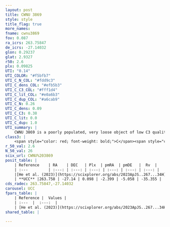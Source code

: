 ```yaml
---
layout: post
title: CWNU 3869
style: style
title_flag: true
more_names: 
fname: cwnu3869
fov: 0.087
ra_icrs: 263.75847
de_icrs: -27.14032
glon: 0.29237
glat: 2.9327
r50: 2.6
plx: 0.09825
UTI: "0.14"
UTI_COLOR: "#f5bfb7"
UTI_C_N_COL: "#fdd9c3"
UTI_C_dens_COL: "#efb5b3"
UTI_C_C3_COL: "#fff1d4"
UTI_C_lit_COL: "#e0a6b3"
UTI_C_dup_COL: "#a6cab9"
UTI_C_N: 0.26
UTI_C_dens: 0.09
UTI_C_C3: 0.38
UTI_C_lit: 0.0
UTI_C_dup: 1.0
UTI_summary: |
    CWNU 3869 is a poorly populated, very loose object of low C3 quality. It was recently reported in the literature.
class3: |
    <span style="color: red; font-weight: bold;">C</span><span style="color: #FFC300; font-weight: bold;">B</span>
r_50_val: 2.6
N_50_val: 26
scix_url: CWNU%203869
posit_table: |
    | Reference    | RA    | DEC   | Plx  | pmRA  | pmDE   |  Rv  |
    | :---         | :---: | :---: | :---: | :---: | :---: | :---: |
    |[He et al. (2023)](https://scixplorer.org/abs/2023ApJS..267...34H) | 263.761 | -27.128 | 0.076 | -2.352 | -5.079 | -35.36 |
    | **UCC** |263.758 | -27.14 | 0.098 | -2.399 | -5.058 | -35.355 | 
cds_radec: 263.75847,-27.14032
carousel: UCC
fpars_table: |
    | Reference |  Values |
    | :---  |  :---:  |
    | [He et al. (2023)](https://scixplorer.org/abs/2023ApJS..267...34H) | `A0=6.95, m-M=16.05, logA=7.5` |
shared_table: |
    
---
```

